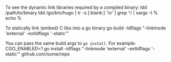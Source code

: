 To see the dynamic link libraries required by a compiled binary:
ldd /path/to/binary
ldd /go/bin/hugo | tr -s [:blank:] '\n' | grep ^/ | xargs -I % echo %

To statically link (embed) C libs into a go binary
go build -ldflags "-linkmode 'external' -extldflags '-static'"

You can pass the same build args to `go install`.
For example: CGO_ENABLED=1 go install -ldflags "-linkmode 'external' -extldflags '-static'" github.com/some/repo
